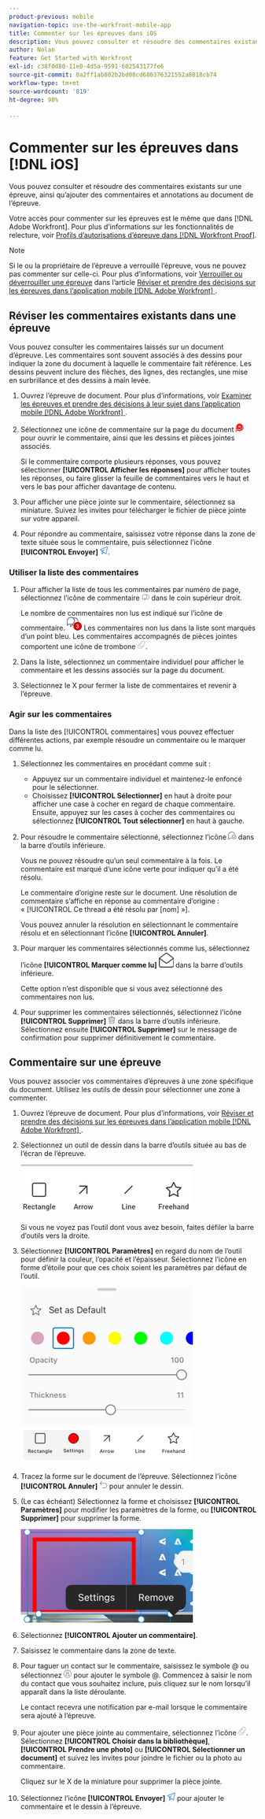 ```yaml
---
product-previous: mobile
navigation-topic: use-the-workfront-mobile-app
title: Commenter sur les épreuves dans iOS
description: Vous pouvez consulter et résoudre des commentaires existants sur une épreuve, ainsi qu’ajouter des commentaires et annotations au document de l’épreuve.
author: Nolan
feature: Get Started with Workfront
exl-id: c38f0d80-11e0-4d5a-9591-602543177fe6
source-git-commit: 0a2ff1ab802b2bd08cd680376321552a8018cb74
workflow-type: tm+mt
source-wordcount: '819'
ht-degree: 98%

---
```


# Commenter sur les épreuves dans [!DNL iOS]

Vous pouvez consulter et résoudre des commentaires existants sur une épreuve, ainsi qu’ajouter des commentaires et annotations au document de l’épreuve.

Votre accès pour commenter sur les épreuves est le même que dans [!DNL Adobe Workfront]. Pour plus d’informations sur les fonctionnalités de relecture, voir [Profils d’autorisations d’épreuve dans  [!DNL Workfront Proof]](../../../workfront-proof/wp-acct-admin/account-settings/proof-perm-profiles-in-wp.md).

>[!NOTE]
>
>Si le ou la propriétaire de l’épreuve a verrouillé l’épreuve, vous ne pouvez pas commenter sur celle-ci. Pour plus d’informations, voir [Verrouiller ou déverrouiller une épreuve](../../../workfront-basics/mobile-apps/using-the-workfront-mobile-app/work-with-proofs-in-mobile-app.md#lock) dans l’article [Réviser et prendre des décisions sur les épreuves dans l’application mobile  [!DNL Adobe Workfront] ](../../../workfront-basics/mobile-apps/using-the-workfront-mobile-app/work-with-proofs-in-mobile-app.md).

## Réviser les commentaires existants dans une épreuve

Vous pouvez consulter les commentaires laissés sur un document d’épreuve. Les commentaires sont souvent associés à des dessins pour indiquer la zone du document à laquelle le commentaire fait référence. Les dessins peuvent inclure des flèches, des lignes, des rectangles, une mise en surbrillance et des dessins à main levée.

1. Ouvrez l’épreuve de document. Pour plus d’informations, voir [Examiner les épreuves et prendre des décisions à leur sujet dans l’application mobile  [!DNL Adobe Workfront] ](../../../workfront-basics/mobile-apps/using-the-workfront-mobile-app/work-with-proofs-in-mobile-app.md).
1. Sélectionnez une icône de commentaire sur la page du document ![Icône de commentaire sur un document](assets/mobile-comment-icon-on-proofdoc-30x34.png) pour ouvrir le commentaire, ainsi que les dessins et pièces jointes associés.

   Si le commentaire comporte plusieurs réponses, vous pouvez sélectionner **[!UICONTROL Afficher les réponses]** pour afficher toutes les réponses, ou faire glisser la feuille de commentaires vers le haut et vers le bas pour afficher davantage de contenu.

1. Pour afficher une pièce jointe sur le commentaire, sélectionnez sa miniature. Suivez les invites pour télécharger le fichier de pièce jointe sur votre appareil.
1. Pour répondre au commentaire, saisissez votre réponse dans la zone de texte située sous le commentaire, puis sélectionnez l’icône **[!UICONTROL Envoyer]** ![Icône Envoyer](assets/mobile-send-icon-25x26.png).

### Utiliser la liste des commentaires

1. Pour afficher la liste de tous les commentaires par numéro de page, sélectionnez l’icône de commentaire ![Icône de commentaire](assets/mobile-comment-icon-30x25.png) dans le coin supérieur droit.

   Le nombre de commentaires non lus est indiqué sur l’icône de commentaire. ![Nombre de commentaires non lus](assets/mobile-unread-comments-icon-30x27.png) Les commentaires non lus dans la liste sont marqués d’un point bleu. Les commentaires accompagnés de pièces jointes comportent une icône de trombone ![[!UICONTROL Pièce jointe] ](assets/mobile-paper-clip-icon.png).

1. Dans la liste, sélectionnez un commentaire individuel pour afficher le commentaire et les dessins associés sur la page du document.
1. Sélectionnez le X pour fermer la liste de commentaires et revenir à l’épreuve.

### Agir sur les commentaires

Dans la liste des [!UICONTROL commentaires] vous pouvez effectuer différentes actions, par exemple résoudre un commentaire ou le marquer comme lu.

1. Sélectionnez les commentaires en procédant comme suit :

   * Appuyez sur un commentaire individuel et maintenez-le enfoncé pour le sélectionner.
   * Choisissez **[!UICONTROL Sélectionner]** en haut à droite pour afficher une case à cocher en regard de chaque commentaire. Ensuite, appuyez sur les cases à cocher des commentaires ou sélectionnez **[!UICONTROL Tout sélectionner]** en haut à gauche.

1. Pour résoudre le commentaire sélectionné, sélectionnez l’icône ![[!UICONTROL Résoudre le commentaire] ](assets/mobile-resolvecomment-icon-30x30.png) dans la barre d’outils inférieure.

   Vous ne pouvez résoudre qu’un seul commentaire à la fois. Le commentaire est marqué d’une icône verte pour indiquer qu’il a été résolu.

   Le commentaire d’origine reste sur le document. Une résolution de commentaire s’affiche en réponse au commentaire d’origine : « [!UICONTROL Ce thread a été résolu par [nom] »].

   Vous pouvez annuler la résolution en sélectionnant le commentaire résolu et en sélectionnant l’icône **[!UICONTROL Annuler]**.

1. Pour marquer les commentaires sélectionnés comme lus, sélectionnez l’icône **[!UICONTROL Marquer comme lu]** ![Marquer comme lu](assets/mobile-markread-icon-30x31.png) dans la barre d’outils inférieure.

   Cette option n’est disponible que si vous avez sélectionné des commentaires non lus.

1. Pour supprimer les commentaires sélectionnés, sélectionnez l’icône **[!UICONTROL Supprimer]** ![Icône Supprimer](assets/delete-30x28.png) dans la barre d’outils inférieure. Sélectionnez ensuite **[!UICONTROL Supprimer]** sur le message de confirmation pour supprimer définitivement le commentaire.

## Commentaire sur une épreuve

Vous pouvez associer vos commentaires d’épreuves à une zone spécifique du document. Utilisez les outils de dessin pour sélectionner une zone à commenter.

1. Ouvrez l’épreuve de document. Pour plus d’informations, voir [Réviser et prendre des décisions sur les épreuves dans l’application mobile  [!DNL Adobe Workfront] ](../../../workfront-basics/mobile-apps/using-the-workfront-mobile-app/work-with-proofs-in-mobile-app.md).
1. Sélectionnez un outil de dessin dans la barre d’outils située au bas de l’écran de l’épreuve.

   ![Barre d’outils de commentaire de l’épreuve](assets/android-proof-comment-toolbar-350x102.png)

   Si vous ne voyez pas l’outil dont vous avez besoin, faites défiler la barre d’outils vers la droite.

1. Sélectionnez **[!UICONTROL Paramètres]** en regard du nom de l’outil pour définir la couleur, l’opacité et l’épaisseur. Sélectionnez l’icône en forme d’étoile pour que ces choix soient les paramètres par défaut de l’outil.

   ![Paramètres de l’outil de dessin](assets/ios-drawingtoolsettings-350x359.png)

1. Tracez la forme sur le document de l’épreuve. Sélectionnez l’icône **[!UICONTROL Annuler]** ![Annuler](assets/android-undo-icon-30x31.png) pour annuler le dessin.
1. (Le cas échéant) Sélectionnez la forme et choisissez **[!UICONTROL Paramètres]** pour modifier les paramètres de la forme, ou **[!UICONTROL Supprimer]** pour supprimer la forme.

   ![Menu du dessin](assets/ios-drawing-settingsremove-350x190.png)

1. Sélectionnez **[!UICONTROL Ajouter un commentaire]**.
1. Saisissez le commentaire dans la zone de texte.
1. Pour taguer un contact sur le commentaire, saisissez le symbole @ ou sélectionnez ![[!UICONTROL Taguer un contact]](assets/mobile-tag-user-icon.png) pour ajouter le symbole @. Commencez à saisir le nom du contact que vous souhaitez inclure, puis cliquez sur le nom lorsqu’il apparaît dans la liste déroulante.

   Le contact recevra une notification par e-mail lorsque le commentaire sera ajouté à l’épreuve.

1. Pour ajouter une pièce jointe au commentaire, sélectionnez l’icône ![[!UICONTROL Pièce jointe] ](assets/mobile-paper-clip-icon.png). Sélectionnez **[!UICONTROL Choisir dans la bibliothèque]**, **[!UICONTROL Prendre une photo]** ou **[!UICONTROL Sélectionner un document]** et suivez les invites pour joindre le fichier ou la photo au commentaire.

   Cliquez sur le X de la miniature pour supprimer la pièce jointe.

1. Sélectionnez l’icône **[!UICONTROL Envoyer]** ![icône Envoyer](assets/mobile-send-icon-25x26.png) pour ajouter le commentaire et le dessin à l’épreuve.
